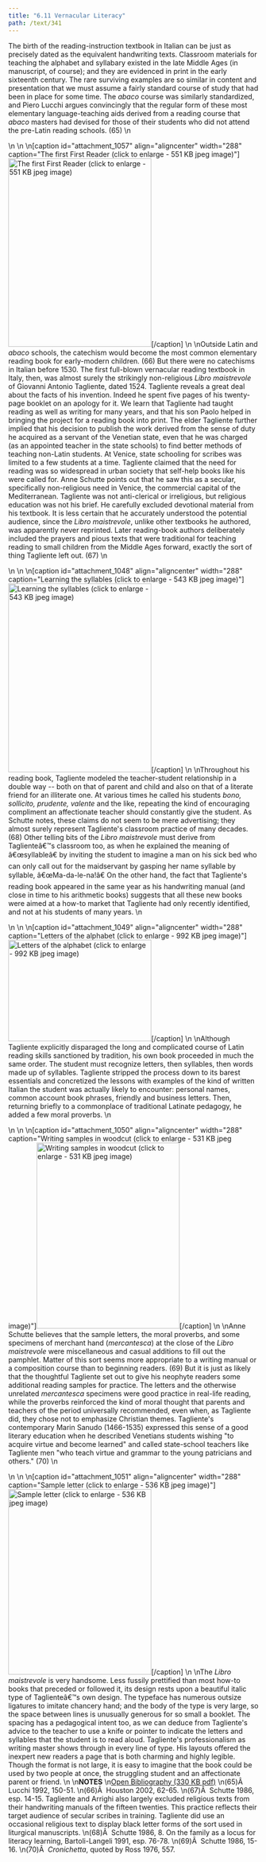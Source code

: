 ```yaml
---
title: "6.11 Vernacular Literacy"
path: /text/341
---
```

The birth of the reading-instruction textbook in Italian can be just as precisely dated as the equivalent handwriting texts. Classroom materials for teaching the alphabet and syllabary existed in the late Middle Ages (in manuscript, of course); and they are evidenced in print in the early sixteenth century. The rare surviving examples are so similar in content and presentation that we must assume a fairly standard course of study that had been in place for some time. The <em>abaco</em> course was similarly standardized, and Piero Lucchi argues convincingly that the regular form of these most elementary language-teaching aids derived from a reading course that <em>abaco</em> masters had devised for those of their students who did not attend the pre-Latin reading schools. (65)\n<p style="text-align: center;"></p>\n\n\n[caption id="attachment_1057" align="aligncenter" width="288" caption="The first First Reader (click to enlarge - 551 KB jpeg image)"]<a rel="pop-up" href="http://www.humanismforsale.org/text/images_full//6.00_Chapter_Six/HFS_019.01.jpg"><img class="size-full wp-image-1057" title="HFS_019.01_thumb" src="http://www.humanismforsale.org/text/wp-content/uploads/2008/09/HFS_019.01_thumb1.jpg" alt="The first First Reader (click to enlarge - 551 KB jpeg image)" width="288" height="379" /></a>[/caption]\n\nOutside Latin and <em>abaco</em> schools, the catechism would become the most common elementary reading book for early-modern children. (66) But there were no catechisms in Italian before 1530. The first full-blown vernacular reading textbook in Italy, then, was almost surely the strikingly non-religious <em>Libro maistrevole</em> of Giovanni Antonio Tagliente, dated 1524. Tagliente reveals a great deal about the facts of his invention. Indeed he spent five pages of his twenty-page booklet on an apology for it. We learn that Tagliente had taught reading as well as writing for many years, and that his son Paolo helped in bringing the project for a reading book into print. The elder Tagliente further implied that his decision to publish the work derived from the sense of duty he acquired as a servant of the Venetian state, even that he was charged (as an appointed teacher in the state schools) to find better methods of teaching non-Latin students. At Venice, state schooling for scribes was limited to a few students at a time. Tagliente claimed that the need for reading was so widespread in urban society that self-help books like his were called for. Anne Schutte points out that he saw this as a secular, specifically non-religious need in Venice, the commercial capital of the Mediterranean. Tagliente was not anti-clerical or irreligious, but religious education was not his brief. He carefully excluded devotional material from his textbook. It is less certain that he accurately understood the potential audience, since the <em>Libro maistrevole</em>, unlike other textbooks he authored, was apparently never reprinted. Later reading-book authors deliberately included the prayers and pious texts that were traditional for teaching reading to small children from the Middle Ages forward, exactly the sort of thing Tagliente left out. (67)\n<p style="text-align: center;"></p>\n\n\n[caption id="attachment_1048" align="aligncenter" width="288" caption="Learning the syllables (click to enlarge - 543 KB jpeg image)"]<a rel="pop-up" href="http://www.humanismforsale.org/text/images_full//6.00_Chapter_Six/HFS_019.04.jpg"><img class="size-full wp-image-1048" title="HFS_019.04_thumb" src="http://www.humanismforsale.org/text/wp-content/uploads/2008/09/HFS_019.04_thumb.jpg" alt="Learning the syllables (click to enlarge - 543 KB jpeg image)" width="288" height="380" /></a>[/caption]\n\nThroughout his reading book, Tagliente modeled the teacher-student relationship in a double way -- both on that of parent and child and also on that of a literate friend for an illiterate one. At various times he called his students <em>bono, sollicito, prudente, valente</em> and the like, repeating the kind of encouraging compliment an affectionate teacher should constantly give the student. As Schutte notes, these claims do not seem to be mere advertising; they almost surely represent Tagliente's classroom practice of many decades. (68) Other telling bits of the <em>Libro maistrevole</em> must derive from Taglienteâ€™s classroom too, as when he explained the meaning of â€œsyllableâ€ by inviting the student to imagine a man on his sick bed who can only call out for the maidservant by gasping her name syllable by syllable, â€œMa-da-le-na!â€ On the other hand, the fact that Tagliente's reading book appeared in the same year as his handwriting manual (and close in time to his arithmetic books) suggests that all these new books were aimed at a how-to market that Tagliente had only recently identified, and not at his students of many years.\n<p style="text-align: center;"></p>\n\n\n[caption id="attachment_1049" align="aligncenter" width="288" caption="Letters of the alphabet (click to enlarge - 992 KB jpeg image)"]<a rel="pop-up" href="http://www.humanismforsale.org/text/images_full//6.00_Chapter_Six/HFS_019.03.jpg"><img class="size-full wp-image-1049" title="HFS_019.03_thumb" src="http://www.humanismforsale.org/text/wp-content/uploads/2008/09/HFS_019.03_thumb.jpg" alt="Letters of the alphabet (click to enlarge - 992 KB jpeg image)" width="288" height="204" /></a>[/caption]\n\nAlthough Tagliente explicitly disparaged the long and complicated course of Latin reading skills sanctioned by tradition, his own book proceeded in much the same order. The student must recognize letters, then syllables, then words made up of syllables. Tagliente stripped the process down to its barest essentials and concretized the lessons with examples of the kind of written Italian the student was actually likely to encounter: personal names, common account book phrases, friendly and business letters. Then, returning briefly to a commonplace of traditional Latinate pedagogy, he added a few moral proverbs.\n<p style="text-align: center;"></p>\n\n\n[caption id="attachment_1050" align="aligncenter" width="288" caption="Writing samples in woodcut (click to enlarge - 531 KB jpeg image)"]<a rel="pop-up" href="http://www.humanismforsale.org/text/images_full//6.00_Chapter_Six/HFS_019.06.jpg"><img class="size-full wp-image-1050" title="HFS_019.06_thumb" src="http://www.humanismforsale.org/text/wp-content/uploads/2008/09/HFS_019.06_thumb.jpg" alt="Writing samples in woodcut (click to enlarge - 531 KB jpeg image)" width="288" height="374" /></a>[/caption]\n\nAnne Schutte believes that the sample letters, the moral proverbs, and some specimens of merchant hand (<em>mercantesca</em>) at the close of the <em>Libro maistrevole</em> were miscellaneous and casual additions to fill out the pamphlet. Matter of this sort seems more appropriate to a writing manual or a composition course than to beginning readers. (69) But it is just as likely that the thoughtful Tagliente set out to give his neophyte readers some additional reading samples for practice. The letters and the otherwise unrelated <em>mercantesca</em> specimens were good practice in real-life reading, while the proverbs reinforced the kind of moral thought that parents and teachers of the period universally recommended, even when, as Tagliente did, they chose not to emphasize Christian themes. Tagliente's contemporary Marin Sanudo (1466-1535) expressed this sense of a good literary education when he described Venetians students wishing "to acquire virtue and become learned" and called state-school teachers like Tagliente men "who teach virtue and grammar to the young patricians and others." (70)\n<p style="text-align: center;"></p>\n\n\n[caption id="attachment_1051" align="aligncenter" width="288" caption="Sample letter (click to enlarge - 536 KB jpeg image)"]<a rel="pop-up" href="http://www.humanismforsale.org/text/images_full//6.00_Chapter_Six/HFS_019.05.jpg"><img class="size-full wp-image-1051" title="HFS_019.05_thumb" src="http://www.humanismforsale.org/text/wp-content/uploads/2008/09/HFS_019.05_thumb.jpg" alt="Sample letter (click to enlarge - 536 KB jpeg image)" width="288" height="373" /></a>[/caption]\n\nThe <em>Libro maistrevole</em> is very handsome. Less fussily prettified than most how-to books that preceded or followed it, its design rests upon a beautiful italic type of Taglienteâ€™s own design. The typeface has numerous outsize ligatures to imitate chancery hand; and the body of the type is very large, so the space between lines is unusually generous for so small a booklet. The spacing has a pedagogical intent too, as we can deduce from Tagliente's advice to the teacher to use a knife or pointer to indicate the letters and syllables that the student is to read aloud. Tagliente's professionalism as writing master shows through in every line of type. His layouts offered the inexpert new readers a page that is both charming and highly legible. Though the format is not large, it is easy to imagine that the book could be used by two people at once, the struggling student and an affectionate parent or friend.\n\n<strong>NOTES</strong>\n<a href="http://www.humanismforsale.org/bibliography.pdf" target="new">Open Bibliography (330 KB pdf)</a>\n(65)Â  Lucchi 1992, 150-51.\n(66)Â  Houston 2002, 62-65.\n(67)Â  Schutte 1986, esp. 14-15. Tagliente and Arrighi also largely excluded religious texts from their handwriting manuals of the fifteen twenties. This practice reflects their target audience of secular scribes in training. Tagliente did use an occasional religious text to display black letter forms of the sort used in liturgical manuscripts.\n(68)Â  Schutte 1986, 8. On the family as a locus for literacy learning, Bartoli-Langeli 1991, esp. 76-78.\n(69)Â  Schutte 1986, 15-16.\n(70)Â  <em>Cronichetta</em>, quoted by Ross 1976, 557.
